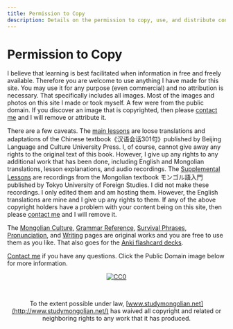 ```yaml
---
title: Permission to Copy
description: Details on the permission to copy, use, and distribute content from Study Mongolian.
---
```


# Permission to Copy

I believe that learning is best facilitated when information in free and freely available. Therefore you are welcome to use anything I have made for this site. You may use it for any purpose (even commercial) and no attribution is necessary. That specifically includes all images. Most of the images and photos on this site I made or took myself. A few were from the public domain. If you discover an image that is copyrighted, then please [contact me](http://www.studymongolian.net/contact/) and I will remove or attribute it.

There are a few caveats. The [main lessons](http://www.studymongolian.net/lessons/) are loose translations and adaptations of the Chinese textbook《汉语会话301句》published by Beijing Language and Culture University Press. I, of course, cannot give away any rights to the original text of this book. However, I give up any rights to any additional work that has been done, including English and Mongolian translations, lesson explanations, and audio recordings. The [Supplemental Lessons](http://www.studymongolian.net/lessons/supplemental-lessons/) are recordings from the Mongolian textbook モンゴル語入門 published by Tokyo University of Foreign Studies. I did not make these recordings. I only edited them and am hosting them. However, the English translations are mine and I give up any rights to them. If any of the above copyright holders have a problem with your content being on this site, then please [contact me](http://www.studymongolian.net/contact/) and I will remove it.

The [Mongolian Culture](http://www.studymongolian.net/background/mongolian-culture/), [Grammar Reference](http://www.studymongolian.net/resources/grammar/), [Survival Phrases](http://www.studymongolian.net/lessons/basics/survival-phrases/), [Pronunciation](http://www.studymongolian.net/lessons/basics/pronunciation/), and [Writing](http://www.studymongolian.net/lessons/basics/writing/) pages are original works and you are free to use them as you like. That also goes for the [Anki flashcard decks](http://www.studymongolian.net/resources/anki-flashcards/).

[Contact me](http://www.studymongolian.net/contact/) if you have any questions. Click the Public Domain image below for more information.

<div align="center">

[![CC0](https://i.creativecommons.org/p/zero/1.0/88x31.png)](http://creativecommons.org/publicdomain/zero/1.0/)

<br />

To the extent possible under law, [www.studymongolian.net](http://www.studymongolian.net/) has waived all copyright and related or neighboring rights to any work that it has produced.

</div>